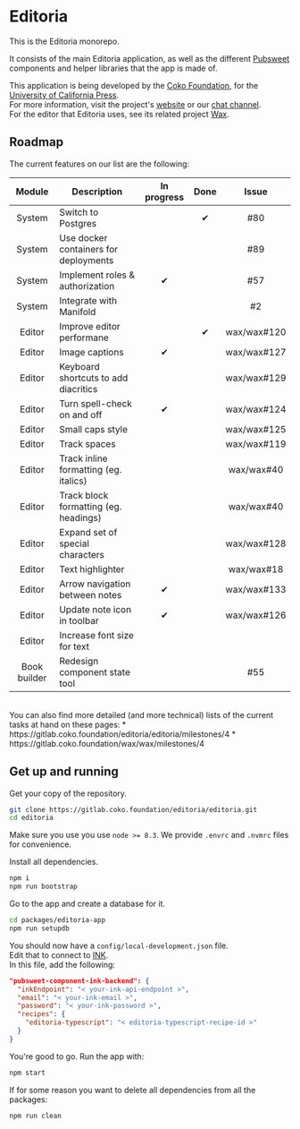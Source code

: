 # Editoria  

This is the Editoria monorepo.  

It consists of the main Editoria application, as well as the different [Pubsweet](https://gitlab.coko.foundation/pubsweet) components and helper libraries that the app is made of.  

This application is being developed by the [Coko Foundation](https://coko.foundation/), for the [University of California Press](http://www.ucpress.edu/).  
For more information, visit the project's [website](https://editoria.pub/) or our [chat channel](https://mattermost.coko.foundation/coko/channels/editoria).  
For the editor that Editoria uses, see its related project [Wax](https://gitlab.coko.foundation/wax/wax).  

## Roadmap
The current features on our list are the following:

|Module       |Description                              |In progress  |Done     |Issue|
|:---:        |---                                      |:---:        |:---:    |:---:|
|System       |Switch to Postgres                       |             |&#x2714; |#80|
|System       |Use docker containers for deployments    |             |         |#89|
|System       |Implement roles & authorization          |&#x2714;     |         |#57|
|System       |Integrate with Manifold                  |             |         |#2|
|Editor       |Improve editor performane                |             |&#x2714; |wax/wax#120|
|Editor       |Image captions                           |&#x2714;     |         |wax/wax#127|
|Editor       |Keyboard shortcuts to add diacritics     |             |         |wax/wax#129|
|Editor       |Turn spell-check on and off              |&#x2714;     |         |wax/wax#124|
|Editor       |Small caps style                         |             |         |wax/wax#125|
|Editor       |Track spaces                             |             |         |wax/wax#119|
|Editor       |Track inline formatting (eg. italics)    |             |         |wax/wax#40|
|Editor       |Track block formatting (eg. headings)    |             |         |wax/wax#40|
|Editor       |Expand set of special characters         |             |         |wax/wax#128|
|Editor       |Text highlighter                         |             |         |wax/wax#18|
|Editor       |Arrow navigation between notes           |&#x2714;     |         |wax/wax#133|
|Editor       |Update note icon in toolbar              |&#x2714;     |         |wax/wax#126|
|Editor       |Increase font size for text              |             |         |
|Book builder |Redesign component state tool            |             |         |#55|

<br/>
You can also find more detailed (and more technical) lists of the current tasks at hand on these pages:
* https://gitlab.coko.foundation/editoria/editoria/milestones/4
* https://gitlab.coko.foundation/wax/wax/milestones/4

## Get up and running  

Get your copy of the repository.  
```sh
git clone https://gitlab.coko.foundation/editoria/editoria.git
cd editoria
```

Make sure you use you use `node >= 8.3`. We provide `.envrc` and `.nvmrc` files for convenience.  

Install all dependencies.  
```sh
npm i
npm run bootstrap
```

Go to the app and create a database for it.  
```sh
cd packages/editoria-app
npm run setupdb
```

You should now have a `config/local-development.json` file.  
Edit that to connect to [INK](https://gitlab.coko.foundation/INK/ink-api).  
In this file, add the following:  
```json
"pubsweet-component-ink-backend": {
  "inkEndpoint": "< your-ink-api-endpoint >",
  "email": "< your-ink-email >",
  "password": "< your-ink-password >",
  "recipes": {
    "editoria-typescript": "< editoria-typescript-recipe-id >"
  }
}
```

You're good to go. Run the app with:  
```sh
npm start
```

If for some reason you want to delete all dependencies from all the packages:  
```sh
npm run clean
```
